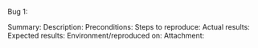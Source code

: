 Bug 1:

Summary:
Description:
Preconditions:
Steps to reproduce:
Actual results:
Expected results:
Environment/reproduced on:
Attachment:
